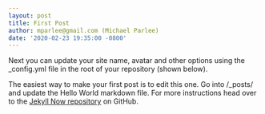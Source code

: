 ```yaml
---
layout: post
title: First Post
author: mparlee@gmail.com (Michael Parlee)
date: '2020-02-23 19:35:00 -0800'
---
```


Next you can update your site name, avatar and other options using the _config.yml file in the root of your repository (shown below).

The easiest way to make your first post is to edit this one. Go into /_posts/ and update the Hello World markdown file. For more instructions head over to the [Jekyll Now repository](https://github.com/barryclark/jekyll-now) on GitHub.
